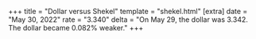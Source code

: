 +++
title = "Dollar versus Shekel"
template = "shekel.html"
[extra]
date = "May 30, 2022"
rate = "3.340"
delta = "On May 29, the dollar was 3.342. The dollar became 0.082% weaker."
+++
